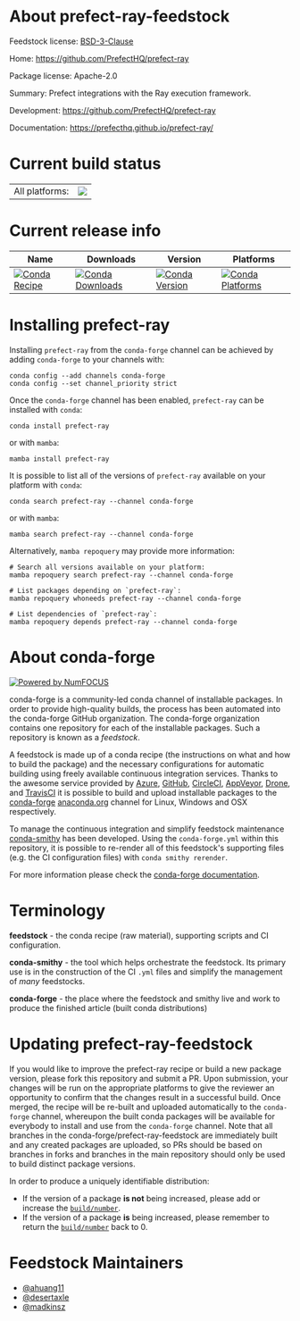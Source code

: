 About prefect-ray-feedstock
===========================

Feedstock license: [BSD-3-Clause](https://github.com/conda-forge/prefect-ray-feedstock/blob/main/LICENSE.txt)

Home: https://github.com/PrefectHQ/prefect-ray

Package license: Apache-2.0

Summary: Prefect integrations with the Ray execution framework.

Development: https://github.com/PrefectHQ/prefect-ray

Documentation: https://prefecthq.github.io/prefect-ray/

Current build status
====================


<table><tr><td>All platforms:</td>
    <td>
      <a href="https://dev.azure.com/conda-forge/feedstock-builds/_build/latest?definitionId=17376&branchName=main">
        <img src="https://dev.azure.com/conda-forge/feedstock-builds/_apis/build/status/prefect-ray-feedstock?branchName=main">
      </a>
    </td>
  </tr>
</table>

Current release info
====================

| Name | Downloads | Version | Platforms |
| --- | --- | --- | --- |
| [![Conda Recipe](https://img.shields.io/badge/recipe-prefect--ray-green.svg)](https://anaconda.org/conda-forge/prefect-ray) | [![Conda Downloads](https://img.shields.io/conda/dn/conda-forge/prefect-ray.svg)](https://anaconda.org/conda-forge/prefect-ray) | [![Conda Version](https://img.shields.io/conda/vn/conda-forge/prefect-ray.svg)](https://anaconda.org/conda-forge/prefect-ray) | [![Conda Platforms](https://img.shields.io/conda/pn/conda-forge/prefect-ray.svg)](https://anaconda.org/conda-forge/prefect-ray) |

Installing prefect-ray
======================

Installing `prefect-ray` from the `conda-forge` channel can be achieved by adding `conda-forge` to your channels with:

```
conda config --add channels conda-forge
conda config --set channel_priority strict
```

Once the `conda-forge` channel has been enabled, `prefect-ray` can be installed with `conda`:

```
conda install prefect-ray
```

or with `mamba`:

```
mamba install prefect-ray
```

It is possible to list all of the versions of `prefect-ray` available on your platform with `conda`:

```
conda search prefect-ray --channel conda-forge
```

or with `mamba`:

```
mamba search prefect-ray --channel conda-forge
```

Alternatively, `mamba repoquery` may provide more information:

```
# Search all versions available on your platform:
mamba repoquery search prefect-ray --channel conda-forge

# List packages depending on `prefect-ray`:
mamba repoquery whoneeds prefect-ray --channel conda-forge

# List dependencies of `prefect-ray`:
mamba repoquery depends prefect-ray --channel conda-forge
```


About conda-forge
=================

[![Powered by
NumFOCUS](https://img.shields.io/badge/powered%20by-NumFOCUS-orange.svg?style=flat&colorA=E1523D&colorB=007D8A)](https://numfocus.org)

conda-forge is a community-led conda channel of installable packages.
In order to provide high-quality builds, the process has been automated into the
conda-forge GitHub organization. The conda-forge organization contains one repository
for each of the installable packages. Such a repository is known as a *feedstock*.

A feedstock is made up of a conda recipe (the instructions on what and how to build
the package) and the necessary configurations for automatic building using freely
available continuous integration services. Thanks to the awesome service provided by
[Azure](https://azure.microsoft.com/en-us/services/devops/), [GitHub](https://github.com/),
[CircleCI](https://circleci.com/), [AppVeyor](https://www.appveyor.com/),
[Drone](https://cloud.drone.io/welcome), and [TravisCI](https://travis-ci.com/)
it is possible to build and upload installable packages to the
[conda-forge](https://anaconda.org/conda-forge) [anaconda.org](https://anaconda.org/)
channel for Linux, Windows and OSX respectively.

To manage the continuous integration and simplify feedstock maintenance
[conda-smithy](https://github.com/conda-forge/conda-smithy) has been developed.
Using the ``conda-forge.yml`` within this repository, it is possible to re-render all of
this feedstock's supporting files (e.g. the CI configuration files) with ``conda smithy rerender``.

For more information please check the [conda-forge documentation](https://conda-forge.org/docs/).

Terminology
===========

**feedstock** - the conda recipe (raw material), supporting scripts and CI configuration.

**conda-smithy** - the tool which helps orchestrate the feedstock.
                   Its primary use is in the construction of the CI ``.yml`` files
                   and simplify the management of *many* feedstocks.

**conda-forge** - the place where the feedstock and smithy live and work to
                  produce the finished article (built conda distributions)


Updating prefect-ray-feedstock
==============================

If you would like to improve the prefect-ray recipe or build a new
package version, please fork this repository and submit a PR. Upon submission,
your changes will be run on the appropriate platforms to give the reviewer an
opportunity to confirm that the changes result in a successful build. Once
merged, the recipe will be re-built and uploaded automatically to the
`conda-forge` channel, whereupon the built conda packages will be available for
everybody to install and use from the `conda-forge` channel.
Note that all branches in the conda-forge/prefect-ray-feedstock are
immediately built and any created packages are uploaded, so PRs should be based
on branches in forks and branches in the main repository should only be used to
build distinct package versions.

In order to produce a uniquely identifiable distribution:
 * If the version of a package **is not** being increased, please add or increase
   the [``build/number``](https://docs.conda.io/projects/conda-build/en/latest/resources/define-metadata.html#build-number-and-string).
 * If the version of a package **is** being increased, please remember to return
   the [``build/number``](https://docs.conda.io/projects/conda-build/en/latest/resources/define-metadata.html#build-number-and-string)
   back to 0.

Feedstock Maintainers
=====================

* [@ahuang11](https://github.com/ahuang11/)
* [@desertaxle](https://github.com/desertaxle/)
* [@madkinsz](https://github.com/madkinsz/)

